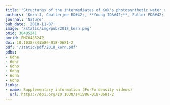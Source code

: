 ```yaml
---
title: "Structures of the intermediates of Kok's photosynthetic water oxidation clock"
authors: 'Kern J, Chatterjee R&#42;, **Young ID&#42;**, Fuller FD&#42;, Lassalle L, Ibrahim M, Gul S, Fransson T, Brewster AS, Alonso-Mori R, Hussein R, Zhang M, Douthit L, de Lichtenberg C, Cheah MH, Shevela D, Wersig J, Seuffert I, Sokaras D, Pastor E, Weninger C, Kroll T, Sierra RG, Aller P, Butryn A, Orville AM, Liang M, Batyuk A, Koglin JE, Carbajo S, Boutet S, Moriarty NW, Holton JM, Dobbek H, Adams PD, Bergmann U, Sauter NK, Zouni A, Messinger J, Yano J, Yachandra VK.'
journal: 'Nature'
pub_date: '2018-11-07'
image: '/static/img/pub/2018_kern.png'
pmid: 30405241
pmcid: PMC6485242
doi: 10.1038/s41586-018-0681-2
pdf: '/static/pdf/2018_kern.pdf'
pdbs:
- 6dhe
- 6dhf
- 6dho
- 6dhg
- 6dhh
- 6dhp
links:
- name: Supplementary information (Fo-Fo density videos)
  url: https://doi.org/10.1038/s41586-018-0681-2
---
```

